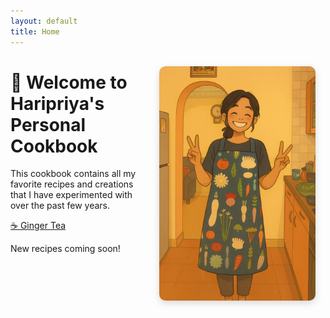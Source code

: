 ```yaml
---
layout: default
title: Home
---
```


<img src="/images/me-ghibli.png" alt="Hari in Ghibli style" style="float: right; width: 250px; margin: 1rem; border-radius: 10px; box-shadow: 0 4px 12px rgba(0,0,0,0.15);" />

# 🍲 Welcome to Haripriya's Personal Cookbook

This cookbook contains all my favorite recipes and creations that I have experimented with over the past few years.

[☕ Ginger Tea](Beverages/ginger-tea)

New recipes coming soon!

